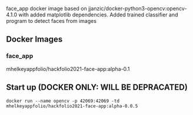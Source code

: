 face_app docker image based on jjanzic/docker-python3-opencv:opencv-4.1.0 with added matplotlib dependencies.
Added trained classifier and program to detect faces from images


## Docker Images

### face_app
mhelkeyappfolio/hackfolio2021-face-app:alpha-0.1


## Start up (DOCKER ONLY: WILL BE DEPRACATED)

`docker run --name opencv -p 42069:42069 -td mhelkeyappfolio/hackfolio2021-face-app:alpha-0.0.5`

